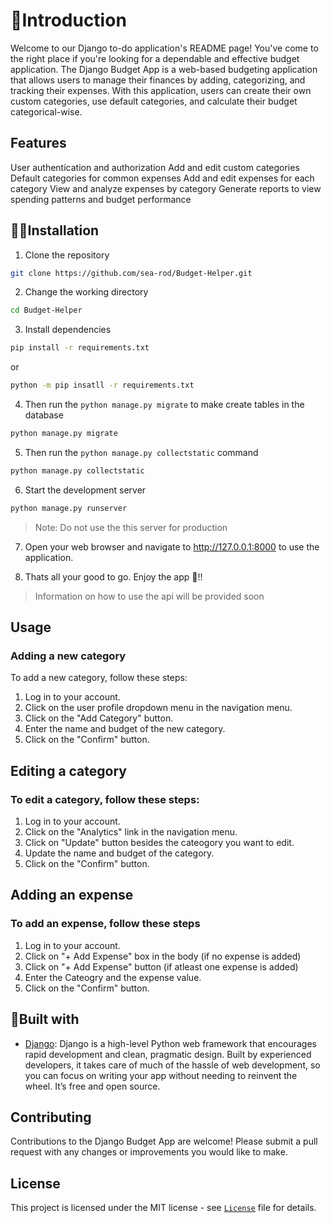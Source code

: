 # 👋Introduction
Welcome to our Django to-do application's README page! You've come to the right place if you're looking for a dependable and effective budget application. The Django Budget App is a web-based budgeting application that allows users to manage their finances by adding, categorizing, and tracking their expenses. With this application, users can create their own custom categories, use default categories, and calculate their budget categorical-wise.

## Features
User authentication and authorization
Add and edit custom categories
Default categories for common expenses
Add and edit expenses for each category
View and analyze expenses by category
Generate reports to view spending patterns and budget performance

## 🏃‍♂️Installation
1. Clone the repository

``` bash
git clone https://github.com/sea-rod/Budget-Helper.git
```
2. Change the working directory
```bash
cd Budget-Helper
```
3. Install dependencies
```bash
pip install -r requirements.txt
```
or
```bash
python -m pip insatll -r requirements.txt 
```
4. Then run the `python manage.py migrate` to make create tables in the database
```bash
python manage.py migrate
```
5. Then run the `python manage.py collectstatic` command
```bash
python manage.py collectstatic
```
6. Start the development server
```bash
python manage.py runserver
```
>Note: Do not use the this server for production

7. Open your web browser and navigate to http://127.0.0.1:8000 to use the application.

8. Thats all your good to go. Enjoy the app 💖!!

> Information on how to use the api will be provided soon


## Usage
### Adding a new category
To add a new category, follow these steps:

1. Log in to your account.
2. Click on the user profile dropdown menu in the navigation menu.
3. Click on the "Add Category" button.
4. Enter the name and budget of the new category.
5. Click on the "Confirm" button.

## Editing a category
### To edit a category, follow these steps:

1. Log in to your account.
2. Click on the "Analytics" link in the navigation menu.
3. Click on "Update" button besides the cateogory you want to edit.
4. Update the name and budget of the category.
5. Click on the "Confirm" button.

## Adding an expense
### To add an expense, follow these steps

1. Log in to your account.
2. Click on "+ Add Expense" box in the body (if no expense is added)  
3. Click on "+ Add Expense" button (if atleast one expense is added)
4. Enter the Cateogry and the expense value.
5. Click on the "Confirm" button.


## 🔨Built with
- [Django](https://www.djangoproject.com/): Django is a high-level Python web framework that encourages rapid development and clean, pragmatic design. Built by experienced developers, it takes care of much of the hassle of web development, so you can focus on writing your app without needing to reinvent the wheel. It’s free and open source.

## Contributing
Contributions to the Django Budget App are welcome! Please submit a pull request with any changes or improvements you would like to make.

## License
This project is licensed under the MIT license - see [`License`](LICENSE) file for details.